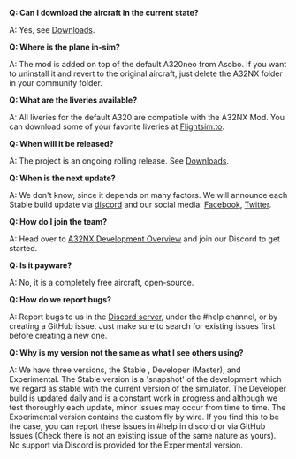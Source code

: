**Q: Can I download the aircraft in the current state?**

A: Yes, see [Downloads](/start/installation/#downloads).

**Q: Where is the plane in-sim?**

A: The mod is added on top of the default A320neo from Asobo. If you want to uninstall it and revert to the original aircraft, just delete the A32NX folder in your community folder.

**Q: What are the liveries available?**

A: All liveries for the default A320 are compatible with the A32NX Mod. You can download some of your favorite liveries at [Flightsim.to](https://flightsim.to).

**Q: When will it be released?**

A: The project is an ongoing rolling release. See [Downloads](/start/installation/#downloads).

**Q: When is the next update?**

A: We don't know, since it depends on many factors. We will announce each Stable build update via [discord](https://discord.gg/flybywire) and our social media: [Facebook](https://www.facebook.com/FlyByWireSimulations), [Twitter](https://twitter.com/FlybywireSim).

**Q: How do I join the team?**

A: Head over to [A32NX Development Overview](/a32nx-dev/overview) and join our Discord to get started.

**Q: Is it payware?**

A: No, it is a completely free aircraft, open-source.

**Q: How do we report bugs?**

A: Report bugs to us in the [Discord server](https://discord.gg/flybywire), under the #help channel, or by creating a GitHub issue. Just make sure to search for existing issues first before creating a new one.

**Q: Why is my version not the same as what I see others using?**

A: We have three versions, the Stable , Developer (Master), and Experimental. The Stable version is a 'snapshot' of the development which we regard as stable with the current version of the simulator. The Developer build is updated daily and is a constant work in progress and although we test thoroughly each update, minor issues may occur from time to time. The Experimental version contains the custom fly by wire.  If you find this to be the case, you can report these issues in #help in discord or via GitHub Issues (Check there is not an existing issue of the same nature as yours). No support via Discord is provided for the Experimental version.
